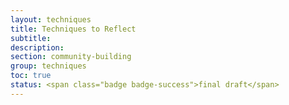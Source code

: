 ```yaml
---
layout: techniques
title: Techniques to Reflect
subtitle:
description:
section: community-building
group: techniques
toc: true
status: <span class="badge badge-success">final draft</span>
---
```

